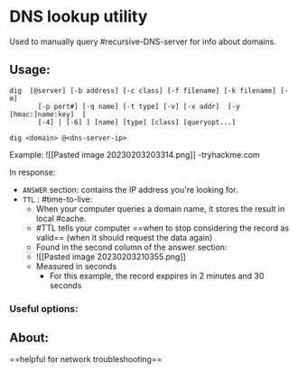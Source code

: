 
# DNS lookup utility
Used to manually query #recursive-DNS-server for info about domains.

## Usage: 
```
dig  [@server] [-b address] [-c class] [-f filename] [-k filename] [-m]
       [-p port#] [-q name] [-t type] [-v] [-x addr]  [-y  [hmac:]name:key]  [
       [-4] | [-6] ] [name] [type] [class] [queryopt...]
```  
```
dig <domain> @<dns-server-ip>
```

Example:
![[Pasted image 20230203203314.png]] 
-tryhackme.com

In response:
- `ANSWER` section: contains the IP address you're looking for.
- `TTL` : #time-to-live:
	- When your computer queries a domain name, it stores the result in local #cache.
	- #TTL tells your computer ==when to stop considering the record as valid== (when it should request the data again)
	- Found in the second column of the answer section:
	- ![[Pasted image 20230203210355.png]]
	- Measured in seconds
		- For this example, the record exppires in 2 minutes and 30 seconds

### Useful options:

## About:
==helpful for network troubleshooting==


